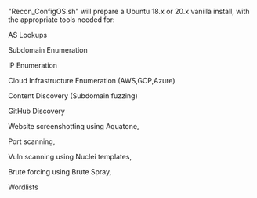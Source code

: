 "Recon_ConfigOS.sh" will prepare a Ubuntu 18.x or 20.x vanilla install, with the appropriate tools needed for:

AS Lookups

Subdomain Enumeration

IP Enumeration

Cloud Infrastructure Enumeration (AWS,GCP,Azure)

Content Discovery (Subdomain fuzzing)

GitHub Discovery

Website screenshotting using Aquatone,

Port scanning,

Vuln scanning using Nuclei templates,

Brute forcing using Brute Spray,

Wordlists

